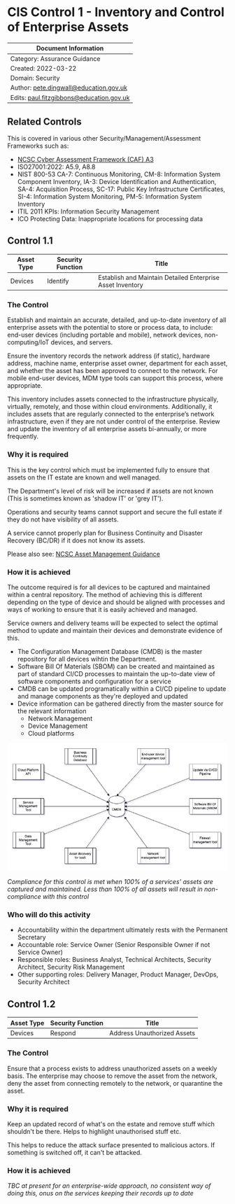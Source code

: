 # CIS Control 1 - Inventory and Control of Enterprise Assets

| Document Information |
------------------------|
| Category: Assurance Guidance |
| Created: 2022-03-22 |
| Domain: Security |
| Author: pete.dingwall@education.gov.uk |
| Edits: paul.fitzgibbons@education.gov.uk |


## Related Controls 
This is covered in various other Security/Management/Assessment Frameworks such as:
* [NCSC Cyber Assessment Framework (CAF) A3](https://www.ncsc.gov.uk/collection/caf/caf-principles-and-guidance/a-3-asset-management)
* ISO27001:2022: A5.9, A8.8
* NIST 800-53 CA-7: Continuous Monitoring, CM-8: Information System Component Inventory, IA-3: Device Identification and Authentication, SA-4: Acquisition Process, SC-17: Public Key Infrastructure Certificates, SI-4: Information System Monitoring, PM-5: Information System Inventory
* ITIL 2011 KPIs: Information Security Management
* ICO Protecting Data: Inappropriate locations for processing data

## Control 1.1

| Asset Type | Security Function | Title| 
---| ---| ---|
| Devices | Identify | Establish and Maintain Detailed Enterprise Asset Inventory

### The Control

Establish and maintain an accurate, detailed, and up-to-date inventory of all enterprise assets with the potential to store or process data, to include: end-user devices (including portable and mobile), network devices, non-computing/IoT devices, and servers.

Ensure the inventory records the network address (if static), hardware address, machine name, enterprise asset owner, department for each asset, and whether the asset has been approved to connect to the network. For mobile end-user devices, MDM type tools can support this process, where appropriate.

This inventory includes assets connected to the infrastructure physically, virtually, remotely, and those within cloud environments. Additionally, it includes assets that are regularly connected to the enterprise’s network infrastructure, even if they are not under control of the enterprise. Review and update the inventory of all enterprise assets bi-annually, or more frequently.

### Why it is required

This is the key control which must be implemented fully to ensure that assets on the IT estate are known and well managed. 

The Department's level of risk will be increased if assets are not known (This is sometimes known as 'shadow IT' or 'grey IT').

Operations and security teams cannot support and secure the full estate if they do not have visibility of all assets.

A service cannot properly plan for Business Continuity and Disaster Recovery (BC/DR) if it does not know its assets.

Please also see: [NCSC Asset Management Guidance](https://www.ncsc.gov.uk/guidance/asset-management)

### How it is achieved

The outcome required is for all devices to be captured and maintained within a central repository. The method of achieving this is different depending on the type of device and should be aligned with processes and ways of working to ensure that it is easily achieved and managed. 

Service owners and delivery teams will be expected to select the optimal method to update and maintain their devices and demonstrate evidence of this.

* The Configuration Management Database (CMDB) is the master repository for all devices wihtin the Department.
* Software Bill Of Materials (SBOM) can be created and maintained as part of standard CI/CD processes to maintain the up-to-date view of software components and configuration for a service
* CMDB can be updated programatically within a CI/CD pipeline to update and manage components as they're deployed and updated
* Device information can be gathered directly from the master source for the relevant information
  * Network Management
  * Device Management
  * Cloud platforms

![CMDB hierarchy and integration](../Assurance/Images/ASU-CTG001-CMDB-Hierarchy.png)

*Compliance for this control is met when 100% of a services' assets are captured and maintained. Less than 100% of all assets will result in non-compliance with this control*

### Who will do this activity

* Accountability within the department ultimately rests with the Permanent Secretary 
* Accountable role: Service Owner (Senior Responsible Owner if not Service Owner)
* Responsible roles: Business Analyst, Technical Architects, Security Architect, Security Risk Management
* Other supporting roles: Delivery Manager, Product Manager, DevOps, Security Architect

## Control 1.2

| Asset Type | Security Function | Title| 
---| ---| ---|
| Devices |Respond |Address Unauthorized Assets |

### The Control
Ensure that a process exists to address unauthorized assets on a weekly basis. The enterprise may choose to remove the asset from the network, deny the asset from connecting remotely to the network, or quarantine the asset.

### Why it is required

Keep an updated record of what's on the estate and remove stuff which shouldn't be there. Helps to highlight unauthorised stuff etc.

This helps to reduce the attack surface presented to malicious actors.  If something is switched off, it can't be attacked.

### How it is achieved

*TBC at present for an enterprise-wide approach, no consistent way of doing this, onus on the services keeping their records up to date*
